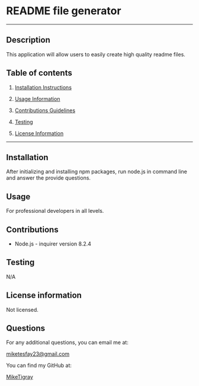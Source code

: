 # README file generator

---

## Description

This application will allow users to easily create high quality readme files.

## Table of contents

1. [Installation Instructions](#installation)

2. [Usage Information](#usage)

3. [Contributions Guidelines](#contributions)

4. [Testing](#testing)

5. [License Information](#license)

---

## <a id="installation">Installation </a>

After initializing and installing npm packages, run node.js in command line and answer the provide questions.

## <a id="usage"> Usage </a>

For professional developers in all levels.

## <a id="contributions"> Contributions </a>

- Node.js - inquirer version 8.2.4

## <a id="testing">Testing</a>

N/A

## <a id="license">License information</a>

Not licensed.

## <a id= "questions"> Questions </a>

For any additional questions, you can email me at:

[miketesfay23@gmail.com](https://miketesfay23@gmail.com)

You can find my GitHub at:

[MikeTigray](https://MikeTigray@github.com)
